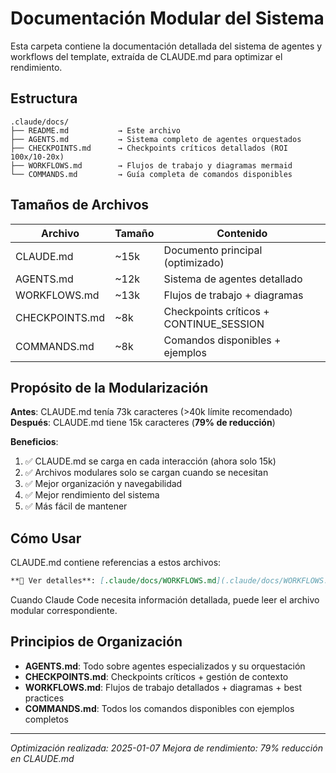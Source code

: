 # Documentación Modular del Sistema

Esta carpeta contiene la documentación detallada del sistema de agentes y workflows del template, extraída de CLAUDE.md para optimizar el rendimiento.

## Estructura

```
.claude/docs/
├── README.md           → Este archivo
├── AGENTS.md           → Sistema completo de agentes orquestados
├── CHECKPOINTS.md      → Checkpoints críticos detallados (ROI 100x/10-20x)
├── WORKFLOWS.md        → Flujos de trabajo y diagramas mermaid
└── COMMANDS.md         → Guía completa de comandos disponibles
```

## Tamaños de Archivos

| Archivo        | Tamaño | Contenido                               |
| -------------- | ------ | --------------------------------------- |
| CLAUDE.md      | ~15k   | Documento principal (optimizado)        |
| AGENTS.md      | ~12k   | Sistema de agentes detallado            |
| WORKFLOWS.md   | ~13k   | Flujos de trabajo + diagramas           |
| CHECKPOINTS.md | ~8k    | Checkpoints críticos + CONTINUE_SESSION |
| COMMANDS.md    | ~8k    | Comandos disponibles + ejemplos         |

## Propósito de la Modularización

**Antes**: CLAUDE.md tenía 73k caracteres (>40k límite recomendado)
**Después**: CLAUDE.md tiene 15k caracteres (**79% de reducción**)

**Beneficios**:

1. ✅ CLAUDE.md se carga en cada interacción (ahora solo 15k)
2. ✅ Archivos modulares solo se cargan cuando se necesitan
3. ✅ Mejor organización y navegabilidad
4. ✅ Mejor rendimiento del sistema
5. ✅ Más fácil de mantener

## Cómo Usar

CLAUDE.md contiene referencias a estos archivos:

```markdown
**📖 Ver detalles**: [.claude/docs/WORKFLOWS.md](.claude/docs/WORKFLOWS.md)
```

Cuando Claude Code necesita información detallada, puede leer el archivo modular correspondiente.

## Principios de Organización

- **AGENTS.md**: Todo sobre agentes especializados y su orquestación
- **CHECKPOINTS.md**: Checkpoints críticos + gestión de contexto
- **WORKFLOWS.md**: Flujos de trabajo detallados + diagramas + best practices
- **COMMANDS.md**: Todos los comandos disponibles con ejemplos completos

---

_Optimización realizada: 2025-01-07_
_Mejora de rendimiento: 79% reducción en CLAUDE.md_
